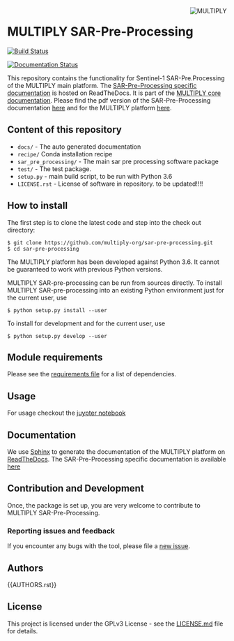 <img alt="MULTIPLY" align="right" src="https://raw.githubusercontent.com/multiply-org/sar-pre-processing/master/docs/images/multiply_multi_colour.png" />

# MULTIPLY SAR-Pre-Processing

[![Build Status](https://travis-ci.org/McWhity/sar-pre-processing.svg?branch=getting_to_release)](https://travis-ci.org/McWhity/sar-pre-processing)
<!-- [![Build Status](https://travis-ci.org/McWhity/sar-pre-processing.svg?branch=master)](https://travis-ci.org/McWhity/sar-pre-processing) -->
[![Documentation Status](https://readthedocs.org/projects/multiply-sar-pre-processing/badge/?version=getting_to_release)](https://multiply-sar-pre-processing.readthedocs.io/en/getting_to_release/?badge=getting_to_release)

This repository contains the functionality for Sentinel-1 SAR-Pre.Processing of the MULTIPLY main platform.
The [SAR-Pre-Processing specific documentation](https://readthedocs.org/projects/multiply-sar-pre-processing/badge/?version=getting_to_release) is hosted on ReadTheDocs. It is part of the [MULTIPLY core documentation](http://multiply.readthedocs.io/).
Please find the pdf version of the SAR-Pre-Processing documentation [here](https://multiply-sar-pre-processing.readthedocs.io/_/downloads/en/getting_to_release/pdf/) and for the MULTIPLY platform [here](https://readthedocs.org/projects/multiply/downloads/pdf/latest/).

## Content of this repository

* `docs/` - The auto generated documentation
* `recipe/` Conda installation recipe
* `sar_pre_processing/` - The main sar pre processing software package
* `test/` - The test package.
* `setup.py` - main build script, to be run with Python 3.6
* `LICENSE.rst` - License of software in repository.
to be updated!!!!

## How to install

The first step is to clone the latest code and step into the check out directory:

    $ git clone https://github.com/multiply-org/sar-pre-processing.git
    $ cd sar-pre-processing

The MULTIPLY platform has been developed against Python 3.6.
It cannot be guaranteed to work with previous Python versions.

MULTIPLY SAR-pre-processing can be run from sources directly.
To install MULTIPLY SAR-pre-processing into an existing Python environment just for the current user, use

    $ python setup.py install --user

To install for development and for the current user, use

    $ python setup.py develop --user

## Module requirements

Please see the [requirements file](https://github.com/multiply-org/sar-pre-processing/master/docs/requirements.txt) for a list of dependencies.

## Usage

For usage checkout the [juypter notebook](https://nbviewer.jupyter.org/github/McWhity/sar-pre-processing/tree/getting_to_release/docs/notebooks/)

## Documentation

We use [Sphinx](http://www.sphinx-doc.org/en/stable/rest.html) to generate the documentation of the MULTIPLY platform on [ReadTheDocs](https://multiply.readthedocs.io/). The SAR-Pre-Processing specific documentation is available [here](https://multiply-sar-pre-processing.readthedocs.io/en/latest/)

## Contribution and Development

Once, the package is set up, you are very welcome to contribute to MULTIPLY SAR-Pre-Processing.

### Reporting issues and feedback

If you encounter any bugs with the tool, please file a [new issue](https://github.com/multiply-org/sar-pre-processing/issues/new).

## Authors

{{AUTHORS.rst}}

## License

This project is licensed under the GPLv3 License - see the [LICENSE.md](https://github.com/multiply-org/sar-pre-processing/blob/master/LICENSE.rst) file for details.
